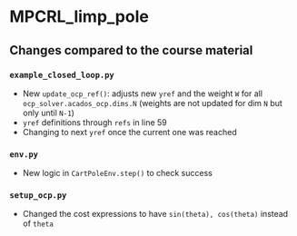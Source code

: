 # MPCRL_limp_pole

## Changes compared to the course material

### `example_closed_loop.py`
- New `update_ocp_ref()`: adjusts new `yref` and the weight `W` for all `ocp_solver.acados_ocp.dims.N` (weights are not updated for dim `N` but only until `N-1`)
- `yref` definitions through `refs` in line 59
- Changing to next `yref` once the current one was reached

### `env.py`
- New logic in `CartPoleEnv.step()` to check success

### `setup_ocp.py`
- Changed the cost expressions to have `sin(theta), cos(theta)` instead of `theta`
